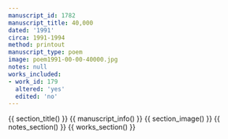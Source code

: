 ```yaml
---
manuscript_id: 1782
manuscript_title: 40,000
dated: '1991'
circa: 1991-1994
method: printout
manuscript_type: poem
image: poem1991-00-00-40000.jpg
notes: null
works_included:
- work_id: 179
  altered: 'yes'
  edited: 'no'
---
```


{{ section_title() }}
{{ manuscript_info() }}
{{ section_image() }}
{{ notes_section() }}
{{ works_section() }}
